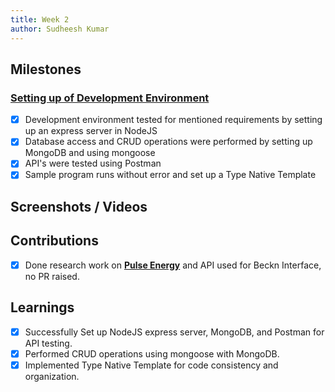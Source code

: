 ```yaml
---
title: Week 2
author: Sudheesh Kumar
---
```


## Milestones
### [Setting up of Development Environment](https://github.com/beckn/DENT-Protocol/issues/4)
- [x] Development environment tested for mentioned requirements by setting up an express server in NodeJS
- [x] Database access and CRUD operations were performed by setting up MongoDB and using mongoose
- [x] API's were tested using Postman
- [x] Sample program runs without error and set up a Type Native Template

## Screenshots / Videos 

## Contributions
- [x] Done research work on **[Pulse Energy](https://docs.google.com/document/d/1P7BFxPi3muSX4pp63qIo0YwEWUajigkq/edit)** and API used for Beckn Interface, no PR raised.

## Learnings
- [x] Successfully Set up NodeJS express server, MongoDB, and Postman for API testing.
- [x] Performed CRUD operations using mongoose with MongoDB.
- [x] Implemented Type Native Template for code consistency and organization.

